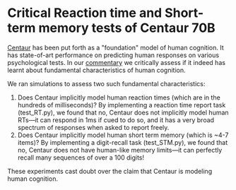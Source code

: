 # Critical Reaction time and Short-term memory tests of Centaur 70B

[Centaur](https://huggingface.co/marcelbinz/Llama-3.1-Centaur-70B) has been put forth as a "foundation" model of human cognition. It has state-of-art performance on predicting human responses on various psychological tests. In our [commentary](https://osf.io/preprints/psyarxiv/v9w37_v2) we critically assess if it indeed has learnt about fundamental characteristics of human cognition. 

We ran simulations to assess two such fundamental characteristics:
1. Does Centaur implicitly model human reaction times (which are in the hundreds of milliseconds)? By implementing a reaction time report task (test_RT.py), we found that no, Centaur does not implicitly model human RTs—it can respond in 1ms if cued to do so, and it has a very broad spectrum of responses when asked to report freely.
2. Does Centaur implicitly model human short term memory (which is ~4-7 items)? By implementing a digit-recall task (test_STM.py), we found that no, Centaur does not have human-like memory limits—it can perfectly recall many sequences of over a 100 digits!

These experiments cast doubt over the claim that Centaur is modeling human cognition.